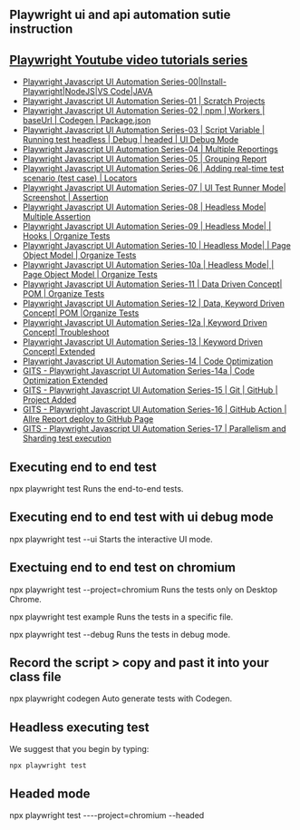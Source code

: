  ## Playwright ui and api automation sutie instruction 
 
 ## [Playwright Youtube video tutorials series](https://www.youtube.com/playlist?list=PLkAQhiYpW_a3TEYbrATOWF_KXhNe0qwdo)
 - [Playwright Javascript UI Automation Series-00|Install-Playwright|NodeJS|VS Code|JAVA](https://youtu.be/-8ANmdCruh4)
 - [Playwright Javascript UI Automation Series-01 | Scratch Projects](https://youtu.be/su5E6_vtyzc)
 - [Playwright Javascript UI Automation Series-02 | npm | Workers | baseUrl | Codegen | Package.json](https://youtu.be/q_5ntdKri7M)
 - [Playwright Javascript UI Automation Series-03 | Script Variable | Running test headless | Debug | headed | UI Debug Mode](https://youtu.be/BAlHgijxygQ)
 - [Playwright Javascript UI Automation Series-04 | Multiple Reportings](https://youtu.be/teXhxzvUojI)
 - [Playwright Javascript UI Automation Series-05 | Grouping Report](https://youtu.be/kRwakqNTiQE)
 - [Playwright Javascript UI Automation Series-06 | Adding real-time test scenario (test case) | Locators ](https://youtu.be/9BeukRsmAAY)
 - [Playwright Javascript UI Automation Series-07 | UI Test Runner Mode| Screenshot | Assertion ](https://youtu.be/amKOHcVyptg)
 - [Playwright Javascript UI Automation Series-08 | Headless Mode| Multiple Assertion ](https://youtu.be/lgLIF8CeGfg)
 - [Playwright Javascript UI Automation Series-09 | Headless Mode| | Hooks | Organize Tests](https://youtu.be/CZTDJUfynIo)
 - [Playwright Javascript UI Automation Series-10 | Headless Mode| | Page Object Model | Organize Tests](https://youtu.be/Kh69sacfpUY)
 - [Playwright Javascript UI Automation Series-10a | Headless Mode| | Page Object Model | Organize Tests](https://youtu.be/BNGLEvrvWwI)
 - [Playwright Javascript UI Automation Series-11 | Data Driven Concept| POM | Organize Tests](https://youtu.be/uh-tP26WFiM)
 - [Playwright Javascript UI Automation Series-12 | Data, Keyword Driven Concept| POM |Organize Tests](https://youtu.be/LHCj79CTJTk)
 - [Playwright Javascript UI Automation Series-12a | Keyword Driven Concept| Troubleshoot](https://youtu.be/7FMKtl-vbA8)
 - [Playwright Javascript UI Automation Series-13 | Keyword Driven Concept| Extended ](https://youtu.be/6aFqCJQtAng)
 - [Playwright Javascript UI Automation Series-14 | Code Optimization](https://youtu.be/N7XXtnxU0rg)
 - [GITS - Playwright Javascript UI Automation Series-14a | Code Optimization Extended](https://youtu.be/3URHbMUyg5s)
 - [GITS - Playwright Javascript UI Automation Series-15 | Git | GitHub | Project Added](https://youtu.be/BiRrN3RkEfs)
 - [GITS - Playwright Javascript UI Automation Series-16 | GitHub Action | Allre Report deploy to GitHub Page](https://youtu.be/G1CTqGpXOSs)
 - [GITS - Playwright Javascript UI Automation Series-17 | Parallelism and Sharding test execution](https://youtu.be/DnfA-IwhHUo)
 
## Executing end to end test
 npx playwright test
    Runs the end-to-end tests.

## Executing end to end test with ui debug mode
  npx playwright test --ui
    Starts the interactive UI mode.

## Exectuing end to end test on chromium 
  npx playwright test --project=chromium
    Runs the tests only on Desktop Chrome.

  npx playwright test example
    Runs the tests in a specific file.

  npx playwright test --debug
    Runs the tests in debug mode.

## Record the script > copy and past it into your class file
  npx playwright codegen
    Auto generate tests with Codegen.

## Headless executing test 
We suggest that you begin by typing:

    npx playwright test 

## Headed mode 
npx playwright test ----project=chromium --headed
